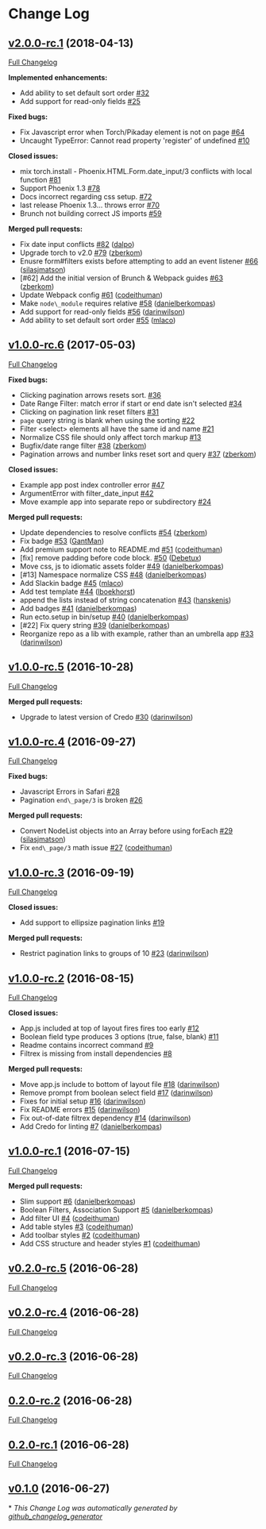 # Change Log

## [v2.0.0-rc.1](https://github.com/infinitered/torch/tree/v2.0.0-rc.1) (2018-04-13)
[Full Changelog](https://github.com/infinitered/torch/compare/v1.0.0-rc.6...v2.0.0-rc.1)

**Implemented enhancements:**

- Add ability to set default sort order [\#32](https://github.com/infinitered/torch/issues/32)
- Add support for read-only fields [\#25](https://github.com/infinitered/torch/issues/25)

**Fixed bugs:**

- Fix Javascript error when Torch/Pikaday element is not on page [\#64](https://github.com/infinitered/torch/issues/64)
- Uncaught TypeError: Cannot read property 'register' of undefined [\#10](https://github.com/infinitered/torch/issues/10)

**Closed issues:**

- mix torch.install - Phoenix.HTML.Form.date\_input/3 conflicts with local function [\#81](https://github.com/infinitered/torch/issues/81)
- Support Phoenix 1.3 [\#78](https://github.com/infinitered/torch/issues/78)
- Docs incorrect regarding css setup.  [\#72](https://github.com/infinitered/torch/issues/72)
- last release Phoenix 1.3... throws error [\#70](https://github.com/infinitered/torch/issues/70)
- Brunch not building correct JS imports [\#59](https://github.com/infinitered/torch/issues/59)

**Merged pull requests:**

- Fix date input conflicts [\#82](https://github.com/infinitered/torch/pull/82) ([dalpo](https://github.com/dalpo))
- Upgrade torch to v2.0 [\#79](https://github.com/infinitered/torch/pull/79) ([zberkom](https://github.com/zberkom))
- Enusre form\#filters exists before attempting to add an event listener [\#66](https://github.com/infinitered/torch/pull/66) ([silasjmatson](https://github.com/silasjmatson))
- \[\#62\] Add the initial version of Brunch & Webpack guides [\#63](https://github.com/infinitered/torch/pull/63) ([zberkom](https://github.com/zberkom))
- Update Webpack config [\#61](https://github.com/infinitered/torch/pull/61) ([codeithuman](https://github.com/codeithuman))
- Make `node\_module` requires relative [\#58](https://github.com/infinitered/torch/pull/58) ([danielberkompas](https://github.com/danielberkompas))
- Add support for read-only fields [\#56](https://github.com/infinitered/torch/pull/56) ([darinwilson](https://github.com/darinwilson))
- Add ability to set default sort order [\#55](https://github.com/infinitered/torch/pull/55) ([mlaco](https://github.com/mlaco))

## [v1.0.0-rc.6](https://github.com/infinitered/torch/tree/v1.0.0-rc.6) (2017-05-03)
[Full Changelog](https://github.com/infinitered/torch/compare/v1.0.0-rc.5...v1.0.0-rc.6)

**Fixed bugs:**

- Clicking pagination arrows resets sort. [\#36](https://github.com/infinitered/torch/issues/36)
- Date Range Filter: match error if start or end date isn't selected [\#34](https://github.com/infinitered/torch/issues/34)
- Clicking on pagination link reset filters [\#31](https://github.com/infinitered/torch/issues/31)
- `page` query string is blank when using the sorting [\#22](https://github.com/infinitered/torch/issues/22)
- Filter \<select\> elements all have the same id and name [\#21](https://github.com/infinitered/torch/issues/21)
- Normalize CSS file should only affect torch markup [\#13](https://github.com/infinitered/torch/issues/13)
- Bugfix/date range filter [\#38](https://github.com/infinitered/torch/pull/38) ([zberkom](https://github.com/zberkom))
- Pagination arrows and number links reset sort and query [\#37](https://github.com/infinitered/torch/pull/37) ([zberkom](https://github.com/zberkom))

**Closed issues:**

- Example app post index controller error [\#47](https://github.com/infinitered/torch/issues/47)
- ArgumentError with filter\_date\_input [\#42](https://github.com/infinitered/torch/issues/42)
- Move example app into separate repo or subdirectory [\#24](https://github.com/infinitered/torch/issues/24)

**Merged pull requests:**

- Update dependencies to resolve conflicts [\#54](https://github.com/infinitered/torch/pull/54) ([zberkom](https://github.com/zberkom))
- Fix badge [\#53](https://github.com/infinitered/torch/pull/53) ([GantMan](https://github.com/GantMan))
- Add premium support note to README.md [\#51](https://github.com/infinitered/torch/pull/51) ([codeithuman](https://github.com/codeithuman))
- \[fix\] remove padding before code block. [\#50](https://github.com/infinitered/torch/pull/50) ([Debetux](https://github.com/Debetux))
- Move css, js to idiomatic assets folder [\#49](https://github.com/infinitered/torch/pull/49) ([danielberkompas](https://github.com/danielberkompas))
- \[\#13\] Namespace normalize CSS [\#48](https://github.com/infinitered/torch/pull/48) ([danielberkompas](https://github.com/danielberkompas))
- Add Slackin badge [\#45](https://github.com/infinitered/torch/pull/45) ([mlaco](https://github.com/mlaco))
- Add test template [\#44](https://github.com/infinitered/torch/pull/44) ([lboekhorst](https://github.com/lboekhorst))
- append the lists instead of string concatenation [\#43](https://github.com/infinitered/torch/pull/43) ([hanskenis](https://github.com/hanskenis))
- Add badges [\#41](https://github.com/infinitered/torch/pull/41) ([danielberkompas](https://github.com/danielberkompas))
- Run ecto.setup in bin/setup [\#40](https://github.com/infinitered/torch/pull/40) ([danielberkompas](https://github.com/danielberkompas))
- \[\#22\] Fix query string [\#39](https://github.com/infinitered/torch/pull/39) ([danielberkompas](https://github.com/danielberkompas))
- Reorganize repo as a lib with example, rather than an umbrella app [\#33](https://github.com/infinitered/torch/pull/33) ([darinwilson](https://github.com/darinwilson))

## [v1.0.0-rc.5](https://github.com/infinitered/torch/tree/v1.0.0-rc.5) (2016-10-28)
[Full Changelog](https://github.com/infinitered/torch/compare/v1.0.0-rc.4...v1.0.0-rc.5)

**Merged pull requests:**

- Upgrade to latest version of Credo [\#30](https://github.com/infinitered/torch/pull/30) ([darinwilson](https://github.com/darinwilson))

## [v1.0.0-rc.4](https://github.com/infinitered/torch/tree/v1.0.0-rc.4) (2016-09-27)
[Full Changelog](https://github.com/infinitered/torch/compare/v1.0.0-rc.3...v1.0.0-rc.4)

**Fixed bugs:**

- Javascript Errors in Safari [\#28](https://github.com/infinitered/torch/issues/28)
- Pagination `end\_page/3` is broken [\#26](https://github.com/infinitered/torch/issues/26)

**Merged pull requests:**

- Convert NodeList objects into an Array before using forEach [\#29](https://github.com/infinitered/torch/pull/29) ([silasjmatson](https://github.com/silasjmatson))
- Fix `end\_page/3` math issue [\#27](https://github.com/infinitered/torch/pull/27) ([codeithuman](https://github.com/codeithuman))

## [v1.0.0-rc.3](https://github.com/infinitered/torch/tree/v1.0.0-rc.3) (2016-09-19)
[Full Changelog](https://github.com/infinitered/torch/compare/v1.0.0-rc.2...v1.0.0-rc.3)

**Closed issues:**

- Add support to ellipsize pagination links [\#19](https://github.com/infinitered/torch/issues/19)

**Merged pull requests:**

- Restrict pagination links to groups of 10 [\#23](https://github.com/infinitered/torch/pull/23) ([darinwilson](https://github.com/darinwilson))

## [v1.0.0-rc.2](https://github.com/infinitered/torch/tree/v1.0.0-rc.2) (2016-08-15)
[Full Changelog](https://github.com/infinitered/torch/compare/v1.0.0-rc.1...v1.0.0-rc.2)

**Closed issues:**

- App.js included at top of layout fires fires too early [\#12](https://github.com/infinitered/torch/issues/12)
- Boolean field type produces 3 options \(true, false, blank\) [\#11](https://github.com/infinitered/torch/issues/11)
- Readme contains incorrect command [\#9](https://github.com/infinitered/torch/issues/9)
- Filtrex is missing from install dependencies [\#8](https://github.com/infinitered/torch/issues/8)

**Merged pull requests:**

- Move app.js include to bottom of layout file [\#18](https://github.com/infinitered/torch/pull/18) ([darinwilson](https://github.com/darinwilson))
- Remove prompt from boolean select field [\#17](https://github.com/infinitered/torch/pull/17) ([darinwilson](https://github.com/darinwilson))
- Fixes for initial setup [\#16](https://github.com/infinitered/torch/pull/16) ([darinwilson](https://github.com/darinwilson))
- Fix README errors [\#15](https://github.com/infinitered/torch/pull/15) ([darinwilson](https://github.com/darinwilson))
- Fix out-of-date filtrex dependency [\#14](https://github.com/infinitered/torch/pull/14) ([darinwilson](https://github.com/darinwilson))
- Add Credo for linting [\#7](https://github.com/infinitered/torch/pull/7) ([danielberkompas](https://github.com/danielberkompas))

## [v1.0.0-rc.1](https://github.com/infinitered/torch/tree/v1.0.0-rc.1) (2016-07-15)
[Full Changelog](https://github.com/infinitered/torch/compare/v0.2.0-rc.5...v1.0.0-rc.1)

**Merged pull requests:**

- Slim support [\#6](https://github.com/infinitered/torch/pull/6) ([danielberkompas](https://github.com/danielberkompas))
- Boolean Filters, Association Support [\#5](https://github.com/infinitered/torch/pull/5) ([danielberkompas](https://github.com/danielberkompas))
- Add filter UI [\#4](https://github.com/infinitered/torch/pull/4) ([codeithuman](https://github.com/codeithuman))
- Add table styles [\#3](https://github.com/infinitered/torch/pull/3) ([codeithuman](https://github.com/codeithuman))
- Add toolbar styles [\#2](https://github.com/infinitered/torch/pull/2) ([codeithuman](https://github.com/codeithuman))
- Add CSS structure and header styles [\#1](https://github.com/infinitered/torch/pull/1) ([codeithuman](https://github.com/codeithuman))

## [v0.2.0-rc.5](https://github.com/infinitered/torch/tree/v0.2.0-rc.5) (2016-06-28)
[Full Changelog](https://github.com/infinitered/torch/compare/v0.2.0-rc.4...v0.2.0-rc.5)

## [v0.2.0-rc.4](https://github.com/infinitered/torch/tree/v0.2.0-rc.4) (2016-06-28)
[Full Changelog](https://github.com/infinitered/torch/compare/v0.2.0-rc.3...v0.2.0-rc.4)

## [v0.2.0-rc.3](https://github.com/infinitered/torch/tree/v0.2.0-rc.3) (2016-06-28)
[Full Changelog](https://github.com/infinitered/torch/compare/0.2.0-rc.2...v0.2.0-rc.3)

## [0.2.0-rc.2](https://github.com/infinitered/torch/tree/0.2.0-rc.2) (2016-06-28)
[Full Changelog](https://github.com/infinitered/torch/compare/0.2.0-rc.1...0.2.0-rc.2)

## [0.2.0-rc.1](https://github.com/infinitered/torch/tree/0.2.0-rc.1) (2016-06-28)
[Full Changelog](https://github.com/infinitered/torch/compare/v0.1.0...0.2.0-rc.1)

## [v0.1.0](https://github.com/infinitered/torch/tree/v0.1.0) (2016-06-27)


\* *This Change Log was automatically generated by [github_changelog_generator](https://github.com/skywinder/Github-Changelog-Generator)*
